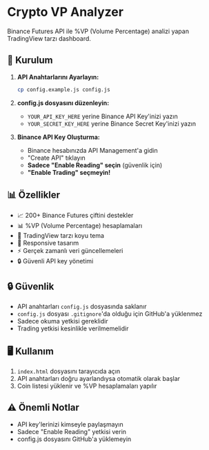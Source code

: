 # Crypto VP Analyzer

Binance Futures API ile %VP (Volume Percentage) analizi yapan TradingView tarzı dashboard.

## 🚀 Kurulum

1. **API Anahtarlarını Ayarlayın:**
   ```bash
   cp config.example.js config.js
   ```
   
2. **config.js dosyasını düzenleyin:**
   - `YOUR_API_KEY_HERE` yerine Binance API Key'inizi yazın
   - `YOUR_SECRET_KEY_HERE` yerine Binance Secret Key'inizi yazın

3. **Binance API Key Oluşturma:**
   - Binance hesabınızda API Management'a gidin
   - "Create API" tıklayın
   - **Sadece "Enable Reading" seçin** (güvenlik için)
   - **"Enable Trading" seçmeyin!**

## 📊 Özellikler

- 📈 200+ Binance Futures çiftini destekler
- 📊 %VP (Volume Percentage) hesaplamaları
- 🎨 TradingView tarzı koyu tema
- 📱 Responsive tasarım
- ⚡ Gerçek zamanlı veri güncellemeleri
- 🔒 Güvenli API key yönetimi

## 🔒 Güvenlik

- API anahtarları `config.js` dosyasında saklanır
- `config.js` dosyası `.gitignore`'da olduğu için GitHub'a yüklenmez
- Sadece okuma yetkisi gereklidir
- Trading yetkisi kesinlikle verilmemelidir

## 🖥️ Kullanım

1. `index.html` dosyasını tarayıcıda açın
2. API anahtarları doğru ayarlandıysa otomatik olarak başlar
3. Coin listesi yüklenir ve %VP hesaplamaları yapılır

## ⚠️ Önemli Notlar

- API key'lerinizi kimseyle paylaşmayın
- Sadece "Enable Reading" yetkisi verin
- config.js dosyasını GitHub'a yüklemeyin